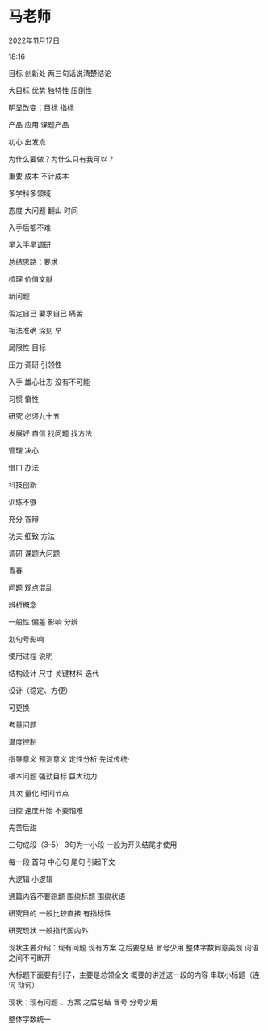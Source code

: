 # 马老师


2022年11月17日

18:16

 

目标 创新处 两三句话说清楚结论

大目标 优势 独特性 压倒性

明显改变：目标 指标

产品 应用 课题产品

初心 出发点

为什么要做？为什么只有我可以？

重要 成本 不计成本

多学科多领域

态度 大问题 翻山 时间

入手后都不难

早入手早调研

总结思路：要求

梳理 价值文献

新问题

否定自己 要求自己 痛苦

相法准确 深刻 早

局限性 目标

压力 调研 引领性

入手 雄心壮志 没有不可能

 

习惯 惰性

研究 必须九十五

发展好 自信 找问题 找方法

管理 决心

借口 办法

科技创新

训练不够

充分 答辩

功夫 细致 方法

调研 课题大问题

青春

问题 观点混乱

 

辨析概念

一般性 偏差 影响 分辨

划句号影响

使用过程 说明

结构设计 尺寸 关键材料 迭代

设计（稳定、方便）

可更换

考量问题

温度控制

 

指导意义 预测意义 定性分析 先试传统·

根本问题 强劲目标 巨大动力

其次 量化 时间节点

自控 速度开始 不要怕难

先苦后甜

 

三句成段（3-5） 3句为一小段 一般为开头结尾才使用

每一段 首句 中心句 尾句 引起下文

大逻辑 小逻辑

通篇内容不要跑题 围绕标题 围绕状语

研究目的 一般比较直接 有指标性

研究现状 一般指代国内外

现状主要介绍：现有问题 现有方案 之后要总结 冒号少用 整体字数同意美观 词语之间不可断开

大标题下面要有引子，主要是总领全文 概要的讲述这一段的内容 串联小标题（连词 动词）

现状：现有问题 、方案 之后总结 冒号 分号少用

整体字数统一

 
